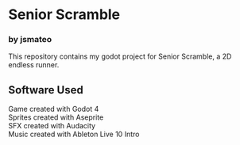# Senior Scramble
### by jsmateo
This repository contains my godot project for Senior Scramble, a 2D endless runner.

## Software Used
Game created with Godot 4  
Sprites created with Aseprite    
SFX created with Audacity  
Music created with Ableton Live 10 Intro  
